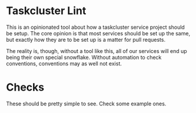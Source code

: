 # Taskcluster Lint
This is an opinionated tool about how a taskcluster service project should be
setup.  The core opinion is that most services should be set up the same, but
exactly how they are to be set up is a matter for pull requests.

The reality is, though, without a tool like this, all of our services will end
up being their own special snowflake.  Without automation to check conventions,
conventions may as well not exist.

# Checks
These should be pretty simple to see.  Check some example ones.

